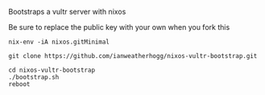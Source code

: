 Bootstraps a vultr server with nixos

Be sure to replace the public key with your own when you fork this


```
nix-env -iA nixos.gitMinimal

git clone https://github.com/ianweatherhogg/nixos-vultr-bootstrap.git

cd nixos-vultr-bootstrap
./bootstrap.sh
reboot
```
